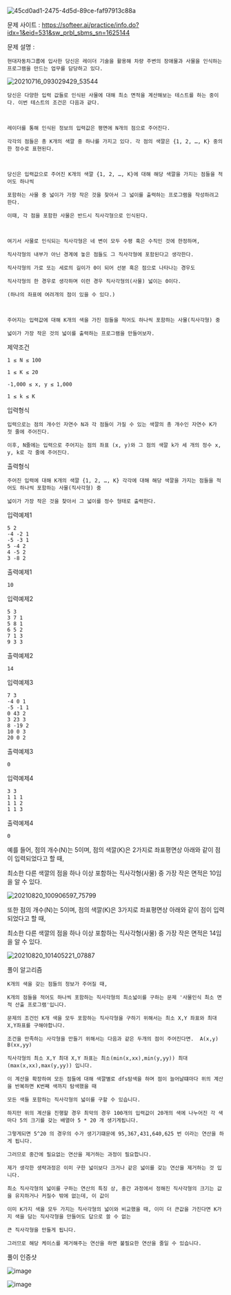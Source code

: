 ![45cd0ad1-2475-4d5d-89ce-faf97913c88a](https://user-images.githubusercontent.com/57944215/222961115-45b557f6-138f-4b18-97f0-f9d00f983e06.jpg)

문제 사이트 : https://softeer.ai/practice/info.do?idx=1&eid=531&sw_prbl_sbms_sn=1625144

문제 설명 :

    현대자동차그룹에 입사한 당신은 레이더 기술을 활용해 차량 주변의 장애물과 사물을 인식하는 프로그램을 만드는 업무를 담당하고 있다.

![20210716_093029429_53544](https://user-images.githubusercontent.com/57944215/222961150-68102428-0421-43c1-af70-7d340e8b8548.png)

    당신은 다양한 입력 값들로 인식된 사물에 대해 최소 면적을 계산해보는 테스트를 하는 중이다. 이번 테스트의 조건은 다음과 같다.



    레이더를 통해 인식된 정보의 입력값은 평면에 N개의 점으로 주어진다. 
    
    각각의 점들은 총 K개의 색깔 중 하나를 가지고 있다. 각 점의 색깔은 {1, 2, …, K} 중의 한 정수로 표현된다.



    당신은 입력값으로 주어진 K개의 색깔 {1, 2, …, K}에 대해 해당 색깔을 가지는 점들을 적어도 하나씩 
    
    포함하는 사물 중 넓이가 가장 작은 것을 찾아서 그 넓이를 출력하는 프로그램을 작성하려고 한다. 
    
    이때, 각 점을 포함한 사물은 반드시 직사각형으로 인식된다.



    여기서 사물로 인식되는 직사각형은 네 변이 모두 수평 혹은 수직인 것에 한정하며, 
    
    직사각형의 내부가 아닌 경계에 놓은 점들도 그 직사각형에 포함된다고 생각한다. 
    
    직사각형의 가로 또는 세로의 길이가 0이 되어 선분 혹은 점으로 나타나는 경우도
    
    직사각형의 한 경우로 생각하며 이런 경우 직사각형의(사물) 넓이는 0이다. 
    
    (하나의 좌표에 여려개의 점이 있을 수 있다.)



    주어지는 입력값에 대해 K개의 색을 가진 점들을 적어도 하나씩 포함하는 사물(직사각형) 중 
    
    넓이가 가장 작은 것의 넓이를 출력하는 프로그램을 만들어보자.

제약조건

    1 ≤ N ≤ 100

    1 ≤ K ≤ 20

    -1,000 ≤ x, y ≤ 1,000

    1 ≤ k ≤ K

입력형식

    입력으로는 점의 개수인 자연수 N과 각 점들이 가질 수 있는 색깔의 총 개수인 자연수 K가 첫 줄에 주어진다.

    이후, N줄에는 입력으로 주어지는 점의 좌표 (x, y)와 그 점의 색깔 k가 세 개의 정수 x, y, k로 각 줄에 주어진다.

출력형식

    주어진 입력에 대해 K개의 색깔 {1, 2, …, K} 각각에 대해 해당 색깔을 가지는 점들을 적어도 하나씩 포함하는 사물(직사각형) 중 
    
    넓이가 가장 작은 것을 찾아서 그 넓이를 정수 형태로 출력한다.

입력예제1

    5 2
    -4 -2 1
    -5 -3 1
    5 -4 2
    4 -5 2
    3 -8 2

출력예제1

    10

입력예제2

    5 3
    3 7 1
    5 8 1
    6 5 2
    7 1 3
    9 3 3

출력예제2

    14

입력예제3

    7 3
    -4 0 1
    -5 -1 1
    0 43 2
    3 23 3
    8 -19 2
    10 0 3
    20 0 2

출력예제3

    0

입력예제4

    3 3
    1 1 1
    1 1 2
    1 1 3

출력예제4

    0

예를 들어, 점의 개수(N)는 5이며, 점의 색깔(K)은 2가지로 좌표평면상 아래와 같이 점이 입력되었다고 할 때,

최소한 다른 색깔의 점을 하나 이상 포함하는 직사각형(사물) 중 가장 작은 면적은 10임을 알 수 있다.

![20210820_100906597_75799](https://user-images.githubusercontent.com/57944215/222961135-34374a93-1a93-48b8-8d10-145855870d88.png)

또한 점의 개수(N)는 5이며, 점의 색깔(K)은 3가지로 좌표평면상 아래와 같이 점이 입력되었다고 할 때, 

최소한 다른 색깔의 점을 하나 이상 포함하는 직사각형(사물) 중 가장 작은 면적은 14임을 알 수 있다.

![20210820_101405221_07887](https://user-images.githubusercontent.com/57944215/222961133-53ff6df0-5a1f-4dcb-9062-969239dbf44b.png)


풀이 알고리즘 

    K개의 색을 갖는 점들의 정보가 주어질 때, 
    
    K개의 점들을 적어도 하나씩 포함하는 직사각형의 최소넓이를 구하는 문제 '사물인식 최소 면적 산출 프로그램'입니다. 
    
    문제의 조건인 K개 색을 모두 포함하는 직사각형을 구하기 위해서는 최소 X,Y 좌표와 최대 X,Y좌표를 구해야합니다.
    
    조건을 만족하는 사각형을 만들기 위해서는 다음과 같은 두개의 점이 주어진다면.  A(x,y) B(xx,yy) 
    
    직사각형의 최소 X,Y 최대 X,Y 좌표는 최소(min(x,xx),min(y,yy)) 최대(max(x,xx),max(y,yy)) 입니다.
    
    이 계산을 확장하여 모든 점들에 대해 색깔별로 dfs탐색을 하며 점이 늘어날떄마다 위의 계산을 반복하면 K번째 색까지 탐색했을 때
    
    모든 색들 포함하는 직사각형의 넓이를 구할 수 있습니다.
    
    하지만 위의 계산을 진행할 경우 최악의 경우 100개의 입력값이 20개의 색에 나누어진 각 색마다 5의 크기를 갖는 배열아 5 * 20 개 생기게됩니다.
    
    그렇게되면 5^20 의 경우의 수가 생기기떄문에 95,367,431,640,625 번 이라는 연산을 하게 됩니다.
    
    그러므로 중간에 필요없는 연산을 제거하는 과정이 필요합니다.
    
    제가 생각한 생략과정은 이미 구한 넓이보다 크거나 같은 넓이를 갖는 연산을 제거하는 것 입니다.
    
    최소 직사각형의 넓이를 구하는 연산의 특징 상, 중간 과정에서 정해진 직사각형의 크기는 값을 유지하거나 커질수 밖에 없는데, 이 값이
    
    이미 K가지 색을 모두 가지는 직사각형의 넓이와 비교했을 때, 이미 더 큰값을 가진다면 K가지 색을 담는 직사각형을 만들어도 답으로 쓸 수 없는
    
    큰 직사각형을 만들게 됩니다.
    
    그러므로 해당 케이스를 제거해주는 연산을 하면 불필요한 연산을 줄일 수 있습니다.


풀이 인증샷 

![image](https://user-images.githubusercontent.com/57944215/222961583-54c76333-dea3-4c4c-98d8-b8d6f2464899.png)

![image](https://user-images.githubusercontent.com/57944215/222961593-f83a2642-6391-45c1-a10a-71f77bc02a7d.png)



    
